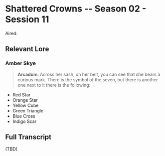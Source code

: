 # Shattered Crowns -- Season 02 - Session 11

Aired: 

## Relevant Lore

### Amber Skye

> **Arcadum**: Across her sash, on her belt, you can see that she bears a curious mark. There is the symbol of the seven, but there is another one next to it there is the following:

* Red Star
* Orange Star
* Yellow Cube
* Green Triangle
* Blue Cross
* Indigo Scar


## Full Transcript

(TBD)
